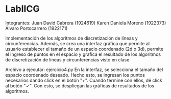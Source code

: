 # LabIICG


Integrantes:
Juan David Cabrera	(1924619)
Karen Daniela Moreno	(1922373)
Álvaro Portocarrero	(1922171)

Implementación de los algoritmos de discretización de líneas y circunferencias.
Además, se crea una interfaz gráfica que permite al usuario establecer el tamaño de un espacio coordenado (2d o 3d), permite el ingreso de  puntos en el espacio y grafica el resultado de los algoritmos de discretización de líneas y circunferencias visto en clase.

Archivo a ejecutar: ejercicio4.py
En la interfaz, se selecciona el tamaño del espacio coordenado deseado. Hecho esto, se ingresan los puntos necesarios dando click en el botón "+". Cuando termine con ellos, dé click al botón "✓". Con esto, se despliegan las gráficas de resultados de los algoritmos.
